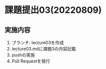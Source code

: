# 課題提出03(20220809)

## 実施内容
1. ブランチ: lecture03を作成
2. lecture03.mdに課題3の内容記載
3. pushの実施
4. Pull Requestを発行
